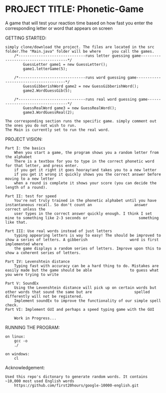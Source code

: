 # PROJECT TITLE: Phonetic-Game
A game that will test your reaction time based on how fast you enter the corresponding letter or word that appears on screen

GETTING STARTED:

	simply clone/download the project. The files are located in the src folder.The "Main.java" folder will be where 	you call the games. 
		/*------------------------------runs letter guessing game-------------------------------------*/
       		GuessLetter game1 = new GuessLetter();
        	game1.letterGame(5);

		/*------------------------------runs word guessing game--------------------------------------*/
	        GuessGibberishWord game2 = new GuessGibberishWord();
        	game2.WordGuessGib(5);

		/*------------------------------runs real word guessing game----------------------------------*/
        	GuessRealWord game3 = new GuessRealWord();
       	 	game3.WordGuessReal(2); 

	The corresponding section runs the specific game. simply comment out the ones you do not wish to run. 
	The Main is currently set to run the real word. 
PROJECT VISION:

	Part I: the basics
  		When you start a game, the program shows you a random letter from the alphabet
  		There is a textbox for you to type in the correct phonetic word for that letter, and press enter.
  		if you get it right it goes hooray!and takes you to a new letter
  		if you get it wrong it quickly shows you the correct answer before moving to a new letter
  		when a round is complete it shows your score (you can decide the length of a round).
  
	Part II: test for speed
  		You're not truly trained in the phonetic alphabet until you have instantaneous recall. So don't count an                   answer correct unless the 
  		user types in the correct answer quickly enough. I think I set mine to something like 2-3 seconds or                       something like that.

	Part III: Use real words instead of just letters
  		typing appearing letters is way to easy! The should be improved to show a series of letters. A gibberish                   word is first implemented where 
  		the game displays a random series of letters. Improve upon this to show a coherent series of letters.

	Part IV: Levenshtein distance
  		Typing fast with accuracy can be a hard thing to do. Mistakes are easily made but the game should be able                 to guess what you were trying to write

	Part V: SoundEx
  		Using the Levenshtein distance will pick up on certain words but other words that sound the same but are                   spelled differently will not be registered. 
  		Implement soundEx to improve the functionality of our simple spell check.
	Part VI: Implement GUI and perhaps a speed typing game with the GUI

		Work in Progress...

RUNNING THE PROGRAM:

	on linux:
		gcc -o 
		./
		
	on windows:
		cl

Acknowledgement:

	Used this repo's dictonary to generate random words. It contains ~10,000 most used English words
		https://github.com/first20hours/google-10000-english.git
